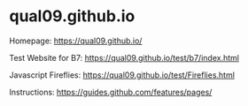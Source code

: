# qual09.github.io

Homepage:
https://qual09.github.io/

Test Website for B7:
https://qual09.github.io/test/b7/index.html

Javascript Fireflies:
https://qual09.github.io/test/Fireflies.html

Instructions:
https://guides.github.com/features/pages/
